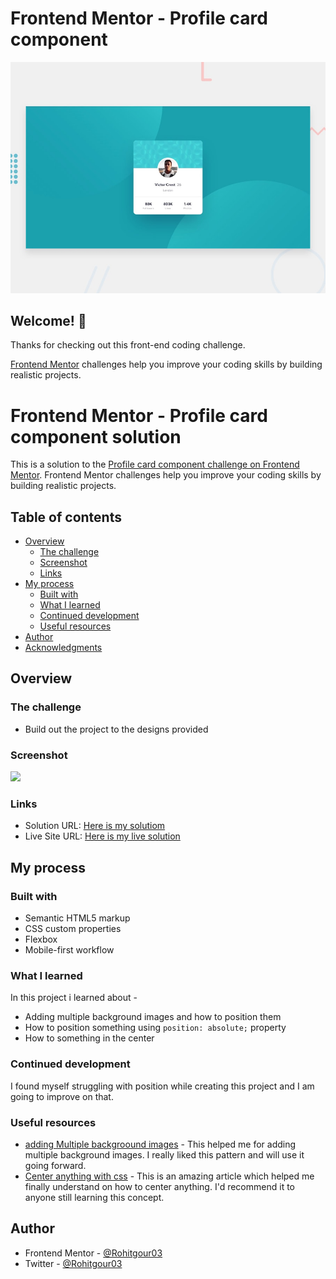# Frontend Mentor - Profile card component

![Design preview for the Profile card component coding challenge](./design/desktop-preview.jpg)

## Welcome! 👋

Thanks for checking out this front-end coding challenge.

[Frontend Mentor](https://www.frontendmentor.io) challenges help you improve your coding skills by building realistic projects.

# Frontend Mentor - Profile card component solution

This is a solution to the [Profile card component challenge on Frontend Mentor](https://www.frontendmentor.io/challenges/profile-card-component-cfArpWshJ). Frontend Mentor challenges help you improve your coding skills by building realistic projects. 

## Table of contents

- [Overview](#overview)
  - [The challenge](#the-challenge)
  - [Screenshot](#screenshot)
  - [Links](#links)
- [My process](#my-process)
  - [Built with](#built-with)
  - [What I learned](#what-i-learned)
  - [Continued development](#continued-development)
  - [Useful resources](#useful-resources)
- [Author](#author)
- [Acknowledgments](#acknowledgments)


## Overview

### The challenge

- Build out the project to the designs provided

### Screenshot

![](./images/screenshot.jpg)


### Links

- Solution URL: [Here is my solutiom](https://github.com/Rohitgour03/Profile-card-component/)
- Live Site URL: [Here is my live solution](https://rohitgour03.github.io/Profile-card-component/)

## My process

### Built with

- Semantic HTML5 markup
- CSS custom properties
- Flexbox
- Mobile-first workflow

### What I learned

In this project i learned about -

- Adding multiple background images and how to position them
- How to position something using ```position: absolute;``` property
- How to something in the center

### Continued development

I found myself struggling with position while creating this project and I am going to improve on that.

### Useful resources

- [adding Multiple backgroound images](https://www.w3schools.com/css/css3_backgrounds.asp) - This helped me for adding multiple background images. I really liked this pattern and will use it going forward.
- [Center anything with css](https://css-tricks.com/centering-css-complete-guide/) - This is an amazing article which helped me finally understand on how to center anything. I'd recommend it to anyone still learning this concept.

## Author

- Frontend Mentor - [@Rohitgour03](https://www.frontendmentor.io/profile/Rohitgour03)
- Twitter - [@Rohitgour03](https://www.twitter.com/Rohitgour03)

